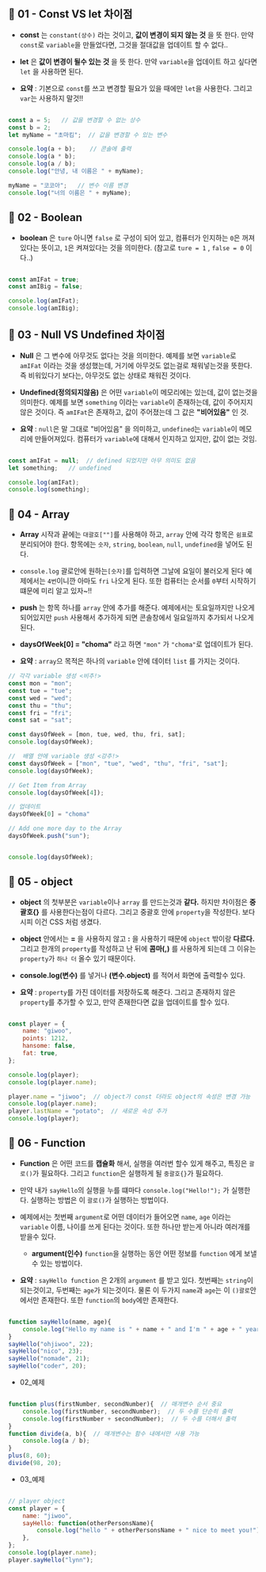 ## 📍 01 - Const VS let 차이점

* **const** 는 `constant(상수)` 라는 것이고, **값이 변경이 되지 않는 것** 을 뜻 한다. 만약 `const`로 `variable`을 만들었다면, 그것을 절대값을 업데이트 할 수 없다..

* **let** 은 **값이 변경이 될수 있는 것** 을 뜻 한다. 만약 `variable`을 업데이트 하고 싶다면 `let` 을 사용하면 된다.

* **요약** : 기본으로 `const`를 쓰고 변경할 필요가 있을 때에만 `let`을 사용한다. 그리고 `var`는 사용하지 말것!! 

```JavaScript

const a = 5;   // 값을 변경할 수 없는 상수
const b = 2;
let myName = "초마킴";  // 값을 변경할 수 있는 변수

console.log(a + b);    // 콘솔에 출력
console.log(a * b);
console.log(a / b);
console.log("안녕, 내 이름은 " + myName);

myName = "코코아";   // 변수 이름 변경 
console.log("너의 이름은 " + myName);

```


## 📍 02 - Boolean

* **boolean** 은 `ture` 아니면 `false` 로 구성이 되어 있고, 컴퓨터가 인지하는 `0`은 꺼져있다는 뜻이고, `1`은 켜져있다는 것을 의미한다. (참고로 `ture = 1` , `false = 0` 이다..) 

```JavaScript

const amIFat = true;
const amIBig = false;

console.log(amIFat);
console.log(amIBig);

```

## 📍 03 - Null VS Undefined 차이점

* **Null** 은 그 변수에 아무것도 없다는 것을 의미한다. 예제를 보면 `variable`로 `amIFat` 이라는 것을 생성했는데, 거기에 아무것도 없는걸로 채워넣는것을 뜻한다. 즉 비워있다기 보다는, 아무것도 없는 상태로 채워진 것이다.

* **Undefined(정의되지않음)** 은 어떤 `variable`이 메모리에는 있는데, 값이 없는것을 의미한다. 예제를 보면 `something` 이라는 `variable`이 존재하는데, 값이 주어지지 않은 것이다. 즉 `amIFat`은 존재하고, 값이 주어졌는데 그 값은 **"비어있음"** 인 것.

* **요약** : `null`은 말 그대로 "비어있음" 을 의미하고, `undefined`는 `variable`이 메모리에 만들어져있다. 컴퓨터가 `variable`에 대해서 인지하고 있지만, 값이 없는 것임. 

```JavaScript

const amIFat = null;  // defined 되었지만 아무 의미도 없음
let something;   // undefined

console.log(amIFat);
console.log(something);

```

## 📍 04 - Array

* **Array** 시작과 끝에는 `대괄호[""]`를 사용해야 하고, `array` 안에 각각 항목은 `쉼표`로 분리되어야 한다. 항목에는 `숫자`, `string`, `boolean`, `null`, `undefined`을 넣어도 된다.

* `console.log` 괄로안에 원하는`[숫자]`를 입력하면 그날에 요일이 불러오게 된다 예제에서는 `4번`이니깐 아마도 `fri` 나오게 된다. 또한 컴퓨터는 순서를 `0`부터 시작하기 떄문에 미리 알고 있자~!!

* **push** 는 항목 하나를 `array` 안에 추가를 해준다. 예제에서는 토요일까지만 나오게 되어있지만 `push` 사용해서 추가하게 되면 콘솔창에서 일요일까지 추가되서 나오게 된다.

* **daysOfWeek[0] = "choma"** 라고 하면 `"mon"` 가 `"choma"`로 업데이트가 된다.

* **요약** : `array`으 목적은 하나의 `variable` 안에 데이터 `list` 를 가지는 것이다.

```JavaScript
// 각각 variable 생성 <비추!>
const mon = "mon";
const tue = "tue";
const wed = "wed";
const thu = "thu";
const fri = "fri";
const sat = "sat";

const daysOfWeek = [mon, tue, wed, thu, fri, sat];
console.log(daysOfWeek);

//  배열 안에 variable 생성 <강추!>
const daysOfWeek = ["mon", "tue", "wed", "thu", "fri", "sat"];
console.log(daysOfWeek);

// Get Item from Array
console.log(daysOfWeek[4]); 

// 업데이트
daysOfWeek[0] = "choma"

// Add one more day to the Array
daysOfWeek.push("sun"); 


console.log(daysOfWeek);

```

## 📍 05 - object 

* **object** 의 첫부분은 `variable`이나 `array` 를 만드는것과 **같다.** 하지만 차이점은 **중괄호{}** 를 사용한다는점이 다르다. 그리고 중괄호 안에 `property`을 작성한다. 보다시피 이건 CSS 처럼 생겼다. 

* **object** 안에서는 **=** 을 사용하지 않고 **:** 을 사용하기 때문에 `object` 밖이랑 **다르다.** 그리고 한개의 `property`를 작성하고 난 뒤에 **콤마(,)** 를 사용하게 되는데 그 이유는 `property`가 `하나 더` 올수 있기 때문이다. 

* **console.log(변수)** 를 넣거나 **(변수.object)** 를 적어서 화면에 출력할수 있다.

* **요약** : `property`를 가진 데이터를 저장하도록 해준다. 그리고 존재하지 않은 `property`를 추가할 수 있고, 만약 존재한다면 값을 업데이트를 할수 있다. 

```JavaScript

const player = {
    name: "giwoo",
    points: 1212,
    hansome: false,
    fat: true,
};

console.log(player);
console.log(player.name);

player.name = "jiwoo";  // object가 const 더라도 object의 속성은 변경 가능
console.log(player.name);
player.lastName = "potato";  // 새로운 속성 추가
console.log(player);

```

## 📍 06 -  Function

* **Function** 은 어떤 코드를 **캡슐화** 해서, 실행을 여러번 할수 있게 해주고, 특징은 `괄로()`가 필요하다. 그리고  `function`은 실행하게 될 `중괄호{}`가 필요하다.

* 만약 내가  `sayHello`의 실행을 누를 떄마다 `console.log("Hello!");` 가 실행한다. 실행하는 방법은 이 `괄로()`가 실행하는 방법이다.

* 예제에서는 첫번째 `argument`로 어떤 데이터가 들어오면 `name`, `age` 이라는 `variable` 이름, 나이를 쓰게 된다는 것이다. 또한 하나만 받는게 아니라 여러개를 받을수 있다.

    * **argument(인수)** `function`을 실행하는 동안 어떤 정보를  `function` 에게 보낼수 있는 방법이다. 


* **요약** : `sayHello function` 은 2개의 `argument` 를 받고 있다. 첫번째는 `string`이 되는것이고, 두번째는 `age`가 되는것이다. 물론 이 두가지 `name`과 `age`는 이 `()괄로`안에서만 존재한다. 또한 `function`의 `body`에만 존재한다.

```JavaScript

function sayHello(name, age){
    console.log("Hello my name is " + name + " and I'm " + age + " years old!");
}
sayHello("ohjiwoo", 22);
sayHello("nico", 23);
sayHello("nomade", 21);
sayHello("coder", 20);

```

* 02_예제

```JavaScript

function plus(firstNumber, secondNumber){  // 매개변수 순서 중요
    console.log(firstNumber, secondNumber);  // 두 수를 단순히 출력
    console.log(firstNumber + secondNumber);  // 두 수를 더해서 출력
}
function divide(a, b){  // 매개변수는 함수 내에서만 사용 가능
    console.log(a / b);
}
plus(8, 60);
divide(98, 20);

```

* 03_예제

```JavaScript

// player object
const player = {
    name: "jiwoo",
    sayHello: function(otherPersonsName){
        console.log("hello " + otherPersonsName + " nice to meet you!");
    },
};
console.log(player.name);
player.sayHello("lynn");

```


